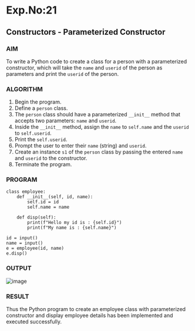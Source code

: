 # Exp.No:21  
## Constructors - Parameterized Constructor

### AIM  
To write a Python code to create a class for a person with a parameterized constructor, which will take the `name` and `userid` of the person as parameters and print the `userid` of the person.

### ALGORITHM

1. Begin the program.  
2. Define a `person` class.  
3. The `person` class should have a parameterized `__init__` method that accepts two parameters: `name` and `userid`.  
4. Inside the `__init__` method, assign the `name` to `self.name` and the `userid` to `self.userid`.  
5. Print the `self.userid`.  
6. Prompt the user to enter their `name` (string) and `userid`.  
7. Create an instance `s1` of the `person` class by passing the entered `name` and `userid` to the constructor.  
8. Terminate the program.

### PROGRAM

```
class employee:
    def __init__(self, id, name):
        self.id = id
        self.name = name
    
    def disp(self):
        print(f"Hello my id is : {self.id}")
        print(f"My name is : {self.name}")

id = input()
name = input()
e = employee(id, name)
e.disp()

```
### OUTPUT

![image](https://github.com/user-attachments/assets/3e2b1a51-7322-40ea-bfe7-db4b3744015e)

### RESULT
Thus the Python program to create an employee class with parameterized constructor and display employee details has been implemented and executed successfully.
